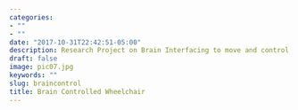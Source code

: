 ```yaml
---
categories:
- ""
- ""
date: "2017-10-31T22:42:51-05:00"
description: Research Project on Brain Interfacing to move and control a wheelchair
draft: false
image: pic07.jpg
keywords: ""
slug: braincontrol
title: Brain Controlled Wheelchair
---
```

